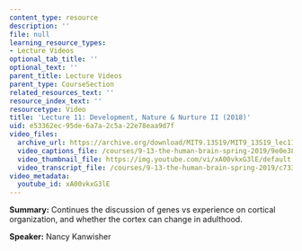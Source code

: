 ```yaml
---
content_type: resource
description: ''
file: null
learning_resource_types:
- Lecture Videos
optional_tab_title: ''
optional_text: ''
parent_title: Lecture Videos
parent_type: CourseSection
related_resources_text: ''
resource_index_text: ''
resourcetype: Video
title: 'Lecture 11: Development, Nature & Nurture II (2018)'
uid: e53362ec-95de-6a7a-2c5a-22e78eaa9d7f
video_files:
  archive_url: https://archive.org/download/MIT9.13S19/MIT9_13S19_lec11_300k.mp4
  video_captions_file: /courses/9-13-the-human-brain-spring-2019/9e0e389b3f4350938af898a5cdb414c9_xA00vkxG3lE.vtt
  video_thumbnail_file: https://img.youtube.com/vi/xA00vkxG3lE/default.jpg
  video_transcript_file: /courses/9-13-the-human-brain-spring-2019/c7330746e1ff27f7feaa696c429de83c_xA00vkxG3lE.pdf
video_metadata:
  youtube_id: xA00vkxG3lE
---
```


**Summary:** Continues the discussion of genes vs experience on cortical organization, and whether the cortex can change in adulthood.

**Speaker:** Nancy Kanwisher